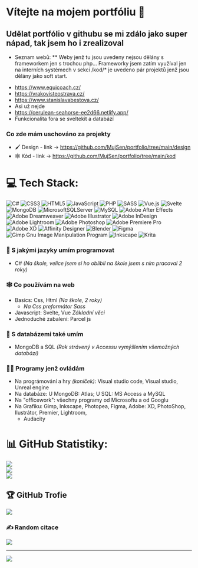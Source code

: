 # Vítejte na mojem portfóliu 📖
## Udělat portfólio v githubu se mi zdálo jako super nápad, tak jsem ho i zrealizoval
* Seznam webů:
** Weby jenž tu jsou uvedeny nejsou dělány s frameworkem jen s trochou php... Frameworky jsem zatím využíval jen na interních systémech v sekci /kod/* je uvedeno pár projektů jenž jsou dělány jako soft start.
- https://www.equicoach.cz/
- https://vrakovisteostrava.cz/
- https://www.stanislavabestova.cz/
- Asi už nejde
- https://cerulean-seahorse-ee2d66.netlify.app/
- Funkcionalita fora se sveltekit a databází
### Co zde mám uschováno za projekty
* 🖌️ Design - link -> https://github.com/MujSen/portfolio/tree/main/design
* 🕸️ Kód - link -> https://github.com/MujSen/portfolio/tree/main/kod

# 💻 Tech Stack:
![C#](https://img.shields.io/badge/c%23-%23239120.svg?style=for-the-badge&logo=c-sharp&logoColor=white) ![CSS3](https://img.shields.io/badge/css3-%231572B6.svg?style=for-the-badge&logo=css3&logoColor=white) ![HTML5](https://img.shields.io/badge/html5-%23E34F26.svg?style=for-the-badge&logo=html5&logoColor=white) ![JavaScript](https://img.shields.io/badge/javascript-%23323330.svg?style=for-the-badge&logo=javascript&logoColor=%23F7DF1E) ![PHP](https://img.shields.io/badge/php-%23777BB4.svg?style=for-the-badge&logo=php&logoColor=white) ![SASS](https://img.shields.io/badge/SASS-hotpink.svg?style=for-the-badge&logo=SASS&logoColor=white) ![Vue.js](https://img.shields.io/badge/vuejs-%2335495e.svg?style=for-the-badge&logo=vuedotjs&logoColor=%234FC08D) ![Svelte](https://img.shields.io/badge/svelte-%23f1413d.svg?style=for-the-badge&logo=svelte&logoColor=white) ![MongoDB](https://img.shields.io/badge/MongoDB-%234ea94b.svg?style=for-the-badge&logo=mongodb&logoColor=white) ![MicrosoftSQLServer](https://img.shields.io/badge/Microsoft%20SQL%20Sever-CC2927?style=for-the-badge&logo=microsoft%20sql%20server&logoColor=white) ![MySQL](https://img.shields.io/badge/mysql-%2300f.svg?style=for-the-badge&logo=mysql&logoColor=white) ![Adobe After Effects](https://img.shields.io/badge/Adobe%20After%20Effects-9999FF.svg?style=for-the-badge&logo=Adobe%20After%20Effects&logoColor=white) ![Adobe Dreamweaver](https://img.shields.io/badge/Adobe%20Dreamweaver-FF61F6.svg?style=for-the-badge&logo=Adobe%20Dreamweaver&logoColor=white) ![Adobe Illustrator](https://img.shields.io/badge/adobeillustrator-%23FF9A00.svg?style=for-the-badge&logo=adobeillustrator&logoColor=white) ![Adobe InDesign](https://img.shields.io/badge/Adobe%20InDesign-49021F?style=for-the-badge&logo=adobeindesign&logoColor=white) ![Adobe Lightroom](https://img.shields.io/badge/Adobe%20Lightroom-31A8FF.svg?style=for-the-badge&logo=Adobe%20Lightroom&logoColor=white) ![Adobe Photoshop](https://img.shields.io/badge/adobephotoshop-%2331A8FF.svg?style=for-the-badge&logo=adobephotoshop&logoColor=white) ![Adobe Premiere Pro](https://img.shields.io/badge/Adobe%20Premiere%20Pro-9999FF.svg?style=for-the-badge&logo=Adobe%20Premiere%20Pro&logoColor=white) ![Adobe XD](https://img.shields.io/badge/Adobe%20XD-470137?style=for-the-badge&logo=Adobe%20XD&logoColor=#FF61F6) ![Affinity Designer](https://img.shields.io/badge/affinitydesginer-%231B72BE.svg?style=for-the-badge&logo=affinity-designer&logoColor=white) ![Blender](https://img.shields.io/badge/blender-%23F5792A.svg?style=for-the-badge&logo=blender&logoColor=white) 	![Figma](https://img.shields.io/badge/figma-%23F24E1E.svg?style=for-the-badge&logo=figma&logoColor=white) ![Gimp Gnu Image Manipulation Program](https://img.shields.io/badge/Gimp-657D8B?style=for-the-badge&logo=gimp&logoColor=FFFFFF) ![Inkscape](https://img.shields.io/badge/Inkscape-e0e0e0?style=for-the-badge&logo=inkscape&logoColor=080A13) ![Krita](https://img.shields.io/badge/Krita-203759?style=for-the-badge&logo=krita&logoColor=EEF37B)

### 💪 S jakými jazyky umím programovat
* C# *(Na škole, velice jsem si ho oblíbil na škole jsem s ním pracoval 2 roky)*
### 🕸️ Co používám na web
* Basics: Css, Html *(Na škole, 2 roky)*
  - *Na Css preformátor Sass*
* Javascript: Svelte, Vue *Základní věci*
* Jednoduché zabalení: Parcel js
### 📅 S databázemi také umím
* MongoDB a SQL *(Rok strávený v Accessu vymýšlením všemožných databází)*
### 🧑‍💻 Programy jenž ovládám 
* Na prográmování a hry *(koníček)*: Visual studio code, Visual studio, Unreal engine
* Na databáze: U MongoDB: Atlas; U SQL: MS Access a MySQL
* Na "officework": všechny programy od Microsoftu a od Googlu
* Na Grafiku: Gimp, Inkscape, Photopea, Figma, Adobe: XD, PhotoShop, Ilustrátor, Premier, Lightroom, 
  - Audacity
  

# 📊 GitHub Statistiky:
![](https://github-readme-stats.vercel.app/api?username=MujSen&theme=dark&hide_border=false&include_all_commits=true&count_private=true)<br/>
![](https://github-readme-streak-stats.herokuapp.com/?user=MujSen&theme=dark&hide_border=false)<br/>
![](https://github-readme-stats.vercel.app/api/top-langs/?username=MujSen&theme=dark&hide_border=false&include_all_commits=true&count_private=true&layout=compact)

## 🏆 GitHub Trofie
![](https://github-profile-trophy.vercel.app/?username=MujSen&theme=radical&no-frame=true&no-bg=false&margin-w=4)

### ✍️ Random citace
![](https://quotes-github-readme.vercel.app/api?type=horizontal&theme=radical)

---
[![](https://visitcount.itsvg.in/api?id=MujSen&icon=0&color=0)](https://visitcount.itsvg.in)
